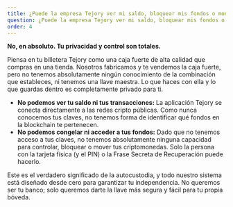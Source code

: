 ```yaml
---
title: ¿Puede la empresa Tejory ver mi saldo, bloquear mis fondos o monitorear mi actividad?
question: ¿Puede la empresa Tejory ver mi saldo, bloquear mis fondos o monitorear mi actividad?
order: 4
---
```

**No, en absoluto. Tu privacidad y control son totales.**

Piensa en tu billetera Tejory como una caja fuerte de alta calidad que compras en una tienda. Nosotros fabricamos y te vendemos la caja fuerte, pero no tenemos absolutamente ningún conocimiento de la combinación que estableces, ni tenemos una llave maestra. Lo que haces con ella y lo que guardas dentro es completamente privado para ti.

- **No podemos ver tu saldo ni tus transacciones:** La aplicación Tejory se conecta directamente a las redes cripto públicas. Como nunca conocemos tus claves, no tenemos forma de identificar qué fondos en la blockchain te pertenecen.
- **No podemos congelar ni acceder a tus fondos:** Dado que no tenemos acceso a tus claves, no tenemos absolutamente ninguna capacidad para controlar, bloquear o mover tus criptomonedas. Solo la persona con la tarjeta física (y el PIN) o la Frase Secreta de Recuperación puede hacerlo.

Este es el verdadero significado de la autocustodia, y todo nuestro sistema está diseñado desde cero para garantizar tu independencia. No queremos ser tu banco; solo queremos darte la llave más segura y fácil para tu propia bóveda.
